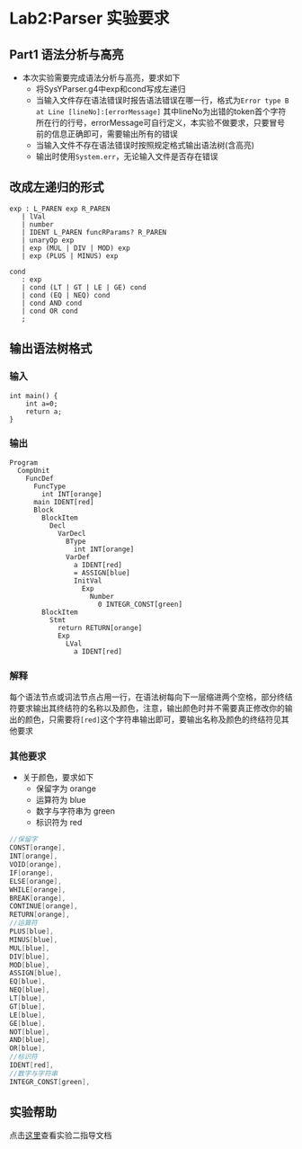 # Lab2:Parser 实验要求


## Part1 语法分析与高亮
- 本次实验需要完成语法分析与高亮，要求如下
    - 将SysYParser.g4中exp和cond写成左递归
    - 当输入文件存在语法错误时报告语法错误在哪一行，格式为`Error type B at Line [lineNo]:[errorMessage]` 其中lineNo为出错的token首个字符所在行的行号，errorMessage可自行定义，本实验不做要求，只要冒号前的信息正确即可，需要输出所有的错误
    - 当输入文件不存在语法错误时按照规定格式输出语法树(含高亮)
    - 输出时使用`System.err`，无论输入文件是否存在错误

## 改成左递归的形式
``` antlr 
exp : L_PAREN exp R_PAREN
   | lVal
   | number
   | IDENT L_PAREN funcRParams? R_PAREN
   | unaryOp exp
   | exp (MUL | DIV | MOD) exp
   | exp (PLUS | MINUS) exp

cond
   : exp
   | cond (LT | GT | LE | GE) cond
   | cond (EQ | NEQ) cond
   | cond AND cond
   | cond OR cond
   ;
```

## 输出语法树格式
### 输入
```SysY
int main() {
    int a=0;
    return a;
}
```
### 输出
```
Program
  CompUnit
    FuncDef
      FuncType
        int INT[orange]
      main IDENT[red]
      Block
        BlockItem
          Decl
            VarDecl
              BType
                int INT[orange]
              VarDef
                a IDENT[red]
                = ASSIGN[blue]
                InitVal
                  Exp
                    Number
                      0 INTEGR_CONST[green]
        BlockItem
          Stmt
            return RETURN[orange]
            Exp
              LVal
                a IDENT[red]
```
### 解释
每个语法节点或词法节点占用一行，在语法树每向下一层缩进两个空格，部分终结符要求输出其终结符的名称以及颜色，注意，输出颜色时并不需要真正修改你的输出的颜色，只需要将`[red]`这个字符串输出即可，要输出名称及颜色的终结符见其他要求
### 其他要求
- 关于颜色，要求如下
    - 保留字为 orange
    - 运算符为 blue
    - 数字与字符串为 green
    - 标识符为 red
```java
//保留字
CONST[orange],
INT[orange], 
VOID[orange],
IF[orange], 
ELSE[orange], 
WHILE[orange], 
BREAK[orange], 
CONTINUE[orange], 
RETURN[orange],
//运算符
PLUS[blue], 
MINUS[blue], 
MUL[blue], 
DIV[blue], 
MOD[blue], 
ASSIGN[blue], 
EQ[blue], 
NEQ[blue], 
LT[blue], 
GT[blue],
LE[blue], 
GE[blue], 
NOT[blue], 
AND[blue], 
OR[blue],
//标识符 
IDENT[red], 
//数字与字符串
INTEGR_CONST[green],
```

## 实验帮助
点击[这里](lab2-parser/help.md)查看实验二指导文档